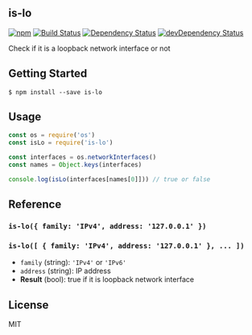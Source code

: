 is-lo
-----

[![npm](https://img.shields.io/npm/v/is-lo.svg?style=flat-square)](https://www.npmjs.org/package/is-lo)
[![Build Status](https://img.shields.io/travis/pine/is-lo/master.svg?style=flat-square)](https://travis-ci.org/pine/is-lo)
[![Dependency Status](https://img.shields.io/david/pine/is-lo.svg?style=flat-square)](https://david-dm.org/pine/is-lo)
[![devDependency Status](https://img.shields.io/david/dev/pine/is-lo.svg?style=flat-square)](https://david-dm.org/pine/is-lo#info=devDependencies)

Check if it is a loopback network interface or not

## Getting Started

```
$ npm install --save is-lo
```

## Usage

```js
const os = require('os')
const isLo = require('is-lo')

const interfaces = os.networkInterfaces()
const names = Object.keys(interfaces)

console.log(isLo(interfaces[names[0]])) // true or false
```

## Reference
### `is-lo({ family: 'IPv4', address: '127.0.0.1' })`
### `is-lo([ { family: 'IPv4', address: '127.0.0.1' }, ... ])`
- `family` (string): `'IPv4'` or `'IPv6'`
- `address` (string): IP address
- **Result** (bool): true if it is loopback network interface

## License
MIT

